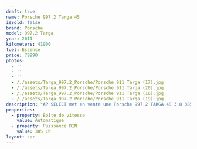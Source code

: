 ```yaml
---
draft: true
name: Porsche 997.2 Targa 4S
isSold: false
brand: Porsche
model: 997.2 Targa
year: 2011
kilometers: 41900
fuel: Essence
price: 79990
photos:
  - ''
  - ''
  - ''
  - /./assets/Targa_997.2_Porsche/Porsche 911 Targa (17).jpg
  - /./assets/Targa_997.2_Porsche/Porsche 911 Targa (20).jpg
  - /./assets/Targa_997.2_Porsche/Porsche 911 Targa (18).jpg
  - /./assets/Targa_997.2_Porsche/Porsche 911 Targa (19).jpg
description: "AP SELECT met en vente une Porsche 997.2 TARGA 4S 3.8 385cv PDK phase 2.\nModèle du 10/2011 avec 41900km.\n\nCouleur Blanc Carrara metallic, intérieur cuir entendu noir et surpiqûres grise.\n\nCarte grise française \U0001F1EB\U0001F1F7\n\nLe véhicule est en parfait état avec carnet complet et historique suivi.\n\nVendu avec une garantie complète 6 mois\n\nLes pneus et freins sont récents, aucun frais a prévoir.\nUn jeu de jantes 19 pouces Porsche avec pneus hiver sont fournies avec le véhicule.\n\nDernière révision au 01/2024 à 39000km.\n\nÉquipements et options :\n- Boîte PDK\n- Volant sport +\n- Échappement sport piloté avec valves\n- Freinage sport étriers rouge\n- Pack Chrono plus\n- Suspensions PASM+\n- Jantes 19\" techart\n- Intérieur Cuir entendu\n- Sièges confort chauffants\n- Pack intérieur full cuir avec dossiers de sièges\n- Phares PDLS +\n- Phares Xénon +\n- Projecteurs de jour à LED\n- Fond de compteur blanc\n- Régulateur de vitesse\n- Aide au stationnement AR\n- Affichage multifonctions plus\n- Climatisation\n- Éclairage et essuie-glaces automatique\n- Rétroviseurs électriques et chauffants\n- Rétroviseurs int / ext Electrochrome\n- Éclairage d’ambiance\n\nDisponible et visible sur RDV pour acheteur sérieux.\n\nPossibilité d'une garantie 3, 6 ou 12 mois en supplément.\n\nRéalisation des démarches d'immatriculation.\n\nAP SELECT c'est des solutions de courtage et conciergerie sur mesure pour profiter librement de sa passion et de son patrimoine.\n\nPrenez le volant, AP SELECT s'occupe du reste."
properties:
  - property: Boîte de vitesse
    value: Automatique
  - property: Puissance DIN
    value: 385 Ch
layout: car
---
```



